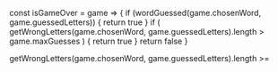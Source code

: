 const isGameOver = game => {
if (wordGuessed(game.chosenWord, game.guessedLetters)) {
return true
}
if (
getWrongLetters(game.chosenWord, game.guessedLetters).length >
game.maxGuesses
) {
return true
}
return false
}

getWrongLetters(game.chosenWord, game.guessedLetters).length >=
